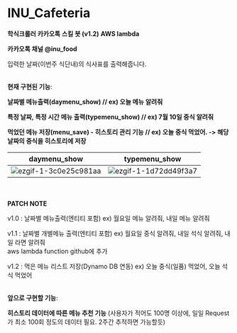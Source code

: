 # INU_Cafeteria

**학식크롤러 카카오톡 스킬 봇 (v1.2)**
**AWS lambda**

**카카오톡 채널 @inu_food**


입력한 날짜(이번주 식단내)의 식사표를 출력해줍니다.<br><br>



**현재 구현된 기능**:

**날짜별 메뉴출력(daymenu_show) // ex) 오늘 메뉴 알려줘**

**특정 날짜, 특정 시간 메뉴 출력(typemenu_show) // ex) 7월 10일 중식 알려줘**

**먹었던 메뉴 저장(menu_save) - 히스토리 관리 기능 // ex) 오늘 중식 먹었어. -> 해당 날짜의 중식을 히스토리에 저장**

| daymenu_show  | typemenu_show |
| ------------- | ------------- |
| ![ezgif-1-3c0e25c981aa](https://user-images.githubusercontent.com/41959969/125241348-491f9100-e326-11eb-80a5-b386fef2f5fb.gif)  | ![ezgif-1-1d72dd49f3a7](https://user-images.githubusercontent.com/41959969/125269142-644cc980-e343-11eb-88ec-5a5d5d5b8677.gif)  |

 <br><br>
 **PATCH NOTE**
 
v1.0 : 날짜별 메뉴출력(엔티티 포함) ex) 월요일 메뉴 알려줘, 내일 메뉴 알려줘

v1.1 : 날짜별 개별메뉴 출력(엔티티 포함) ex) 월요일 중식 알려줘, 내일 석식 알려줘, 내일 라면 알려줘
       <br>aws lambda function github에 추가

v1.2 : 먹은 메뉴 리스트 저장(Dynamo DB 연동) ex) 오늘 중식(일품) 먹었어, 오늘 석식 먹었어
<br><br>

**앞으로 구현할 기능**:

**히스토리 데이터에 따른 메뉴 추천 기능**
(사용자가 적어도 100명 이상에, 일일 Request가 최소 100회 정도의 데이터 필요. 2주간 추적하면 가능할듯)



